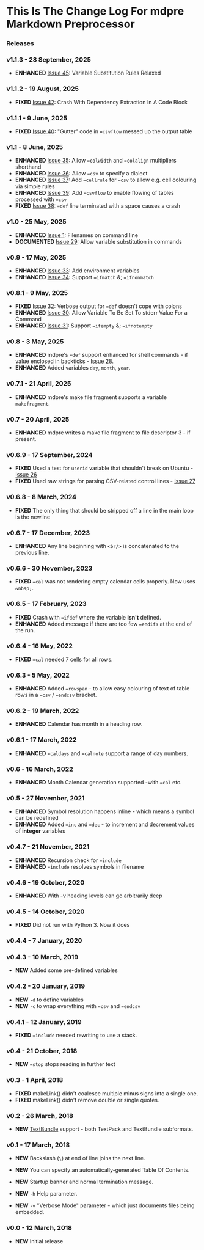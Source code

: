 # This Is The Change Log For mdpre Markdown Preprocessor

### Releases


### v1.1.3 - 28 September, 2025

* **ENHANCED** [Issue 45](https://github.com/MartinPacker/mdpre/issues/45): Variable Substitution Rules Relaxed

### v1.1.2 - 19 August, 2025

* **FIXED** [Issue 42](https://github.com/MartinPacker/mdpre/issues/42): Crash With Dependency Extraction In A Code Block

### v1.1.1 - 9 June, 2025

* **FIXED** [Issue 40](https://github.com/MartinPacker/mdpre/issues/40): "Gutter" code in `=csvflow` messed up the output table

### v1.1 - 8 June, 2025

* **ENHANCED** [Issue 35](https://github.com/MartinPacker/mdpre/issues/35): Allow `=colwidth` and `=colalign` multipliers shorthand
* **ENHANCED** [Issue 36](https://github.com/MartinPacker/mdpre/issues/36): Allow `=csv` to specify a dialect
* **ENHANCED** [Issue 37](https://github.com/MartinPacker/mdpre/issues/37): Add `=cellrule` for `=csv` to allow e.g. cell colouring via simple rules
* **ENHANCED** [Issue 39](https://github.com/MartinPacker/mdpre/issues/39): Add `=csvflow` to enable flowing of tables processed with `=csv`
* **FIXED** [Issue 38](https://github.com/MartinPacker/mdpre/issues/38): `=def` line terminated with a space causes a crash


### v1.0 - 25 May, 2025

* **ENHANCED** [Issue 1](https://github.com/MartinPacker/mdpre/issues/1): Filenames on command line
* **DOCUMENTED** [Issue 29](https://github.com/MartinPacker/mdpre/issues/29): Allow variable substitution in commands

### v0.9 - 17 May, 2025

* **ENHANCED** [Issue 33](https://github.com/MartinPacker/mdpre/issues/33): Add environment variables
* **ENHANCED** [Issue 34](https://github.com/MartinPacker/mdpre/issues/34): Support `=ifmatch` &; `=ifnonmatch`

### v0.8.1 - 9 May, 2025

* **FIXED** [Issue 32](https://github.com/MartinPacker/mdpre/issues/32): Verbose output for `=def` doesn't cope with colons
* **ENHANCED** [Issue 30](https://github.com/MartinPacker/mdpre/issues/30): Allow Variable To Be Set To stderr Value For a Command
* **ENHANCED** [Issue 31](https://github.com/MartinPacker/mdpre/issues/31): Support `=ifempty` &; `=ifnotempty`

### v0.8 - 3 May, 2025

* **ENHANCED** mdpre's `=def` support enhanced for shell commands - if value enclosed in backticks - [Issue 28](https://github.com/MartinPacker/mdpre/issues/28).
* **ENHANCED** Added variables `day`, `month`, `year`.

### v0.7.1 - 21  April, 2025

* **ENHANCED** mdpre's make file fragment supports a variable `makefragment`.

### v0.7 - 20  April, 2025

* **ENHANCED** mdpre writes a make file fragment to file descriptor 3 - if present.

### v0.6.9 - 17  September, 2024

* **FIXED** Used a test for `userid` variable that shouldn't break on Ubuntu - [Issue 26](https://github.com/MartinPacker/mdpre/issues/26)
* **FIXED** Used raw strings for parsing CSV-related control lines - [Issue 27](https://github.com/MartinPacker/mdpre/issues/27)

### v0.6.8 - 8  March, 2024

* **FIXED** The only thing that should be stripped off a line in the main loop is the newline

### v0.6.7 - 17  December, 2023

* **ENHANCED** Any line beginning with `<br/>` is concatenated to the previous line.

### v0.6.6 - 30 November, 2023

* **FIXED** `=cal` was not rendering empty calendar cells properly. Now uses `&nbsp;`.

### v0.6.5 - 17 February, 2023

* **FIXED** Crash with `=ifdef` where the variable **isn't** defined.
* **ENHANCED** Added message if there are too few `=endif`s at the end of the run.

### v0.6.4 - 16 May, 2022

* **FIXED** `=cal` needed 7 cells for all rows.

### v0.6.3 - 5 May, 2022

* **ENHANCED** Added `=rowspan` - to allow easy colouring of text of table rows in a `=csv` / `=endcsv` bracket.

### v0.6.2 - 19 March, 2022

* **ENHANCED** Calendar has month in a heading row.

### v0.6.1 - 17 March, 2022

* **ENHANCED** `=caldays` and `=calnote` support a range of day numbers.

### v0.6 - 16 March, 2022

* **ENHANCED** Month Calendar generation supported -with `=cal` etc.

### v0.5 - 27 November, 2021

* **ENHANCED** Symbol resolution happens inline - which means a symbol can be redefined
* **ENHANCED** Added `=inc` and `=dec` - to increment and decrement values of **integer** variables

### v0.4.7 - 21 November, 2021

* **ENHANCED** Recursion check for `=include`
* **ENHANCED** `=include` resolves symbols in filename

### v0.4.6 - 19 October, 2020

* **ENHANCED** With -v heading levels can go arbitrarily deep

### v0.4.5 - 14 October, 2020

* **FIXED** Did not run with Python 3. Now it does

### v0.4.4 - 7 January, 2020

### v0.4.3 - 10 March, 2019

* **NEW** Added some pre-defined variables

### v0.4.2 - 20 January, 2019

* **NEW** `-d` to define variables
* **NEW** `-c` to wrap everything with `=csv` and `=endcsv`

### v0.4.1 - 12 January, 2019

* **FIXED** `=include` needed rewriting to use a stack.

### v0.4 - 21 October, 2018

* **NEW** `=stop` stops reading in further text

### v0.3 - 1 April, 2018

* **FIXED** makeLink() didn't coalesce multiple minus signs into a single one.
* **FIXED** makeLink() didn't remove double or single quotes.

### v0.2 - 26 March, 2018

* **NEW** [TextBundle](http://textbundle.org) support - both TextPack and TextBundle subformats.

### v0.1 - 17 March, 2018

* **NEW** Backslash (`\`) at end of line joins the next line.

* **NEW** You can specify an automatically-generated Table Of Contents.

* **NEW** Startup banner and normal termination message.

* **NEW** `-h` Help parameter.

* **NEW** `-v` "Verbose Mode" parameter - which just documents files being embedded.

### v0.0 - 12 March, 2018

* **NEW** Initial release

